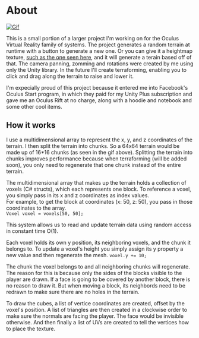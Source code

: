 # About

[![Gif](https://j.gifs.com/ANv7R9.gif)](https://www.youtube.com/watch?v=a14CbcjMOIs&feature=youtu.be)

This is a small portion of a larger project I'm working on for the Oculus Virtual Reality family of systems. The project generates a random terrain at runtime with a button to generate a new one. Or you can give it a heightmap texture, [such as the one seen here](https://i0.wp.com/www.studica.com/blog/storage/2018/08/Heightmap.png?ssl=1), and it will generate a terain based off of that. The camera panning, zomming and rotations were created by me using only the Unity library.
In the future I'll create terraforming, enabling you to click and drag along the terrain to raise and lower it.

I'm expecially proud of this project because it entered me into Facebook's Oculus Start program, in which they paid for my Unity Plus subscription and gave me an Oculus Rift at no charge, along with a hoodie and notebook and some other cool items. 

## How it works

I use a multidimensional array to represent the x, y, and z coordinates of the terrain.
I then split the terrain into chunks. So a 64x64 terrain would be made up of 16*16 chunks (as seen in the gif above).
Splitting the terrain into chunks improves performance because when terraforming (will be added soon), you only need to regenerate that one chunk instead of the entire terrain.

The multidimensional array that makes up the terrain holds a collection of voxels (C# structs), which each represents one block.
To reference a voxel, you simply pass in its x and z coordinates as index values.<br>
For example, to get the block at coordinates (x: 50, z: 50), you pass in those coordinates to the array.<br>
`Voxel voxel = voxels[50, 50];`

This system allows us to read and update terrain data using random access in constant time O(1).

Each voxel holds its own y position, its neighboring voxels, and the chunk it belongs to.
To update a voxel's height you simply assign its y property a new value and then regenerate the mesh.
`voxel.y += 10;`

The chunk the voxel belongs to and all neighboring chunks will regenerate.
The reason for this is because only the sides of the blocks visible to the player are drawn. If a face is going to be covered by another block, there is no reason to draw it. But when moving a block, its neighbords need to be redrawn to make sure there are no holes in the terrain.

To draw the cubes, a list of vertice coordinates are created, offset by the voxel's position. A list of triangles are then created in a clockwise order to make sure the normals are facing the player. The face would be invisible otherwise. And then finally a list of UVs are created to tell the vertices how to place the texture.
